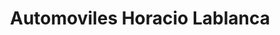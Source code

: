 ---
title: "Automoviles Horacio Lablanca"
url: /san-isidro/automoviles-horacio-lablanca/
shop: coche
---